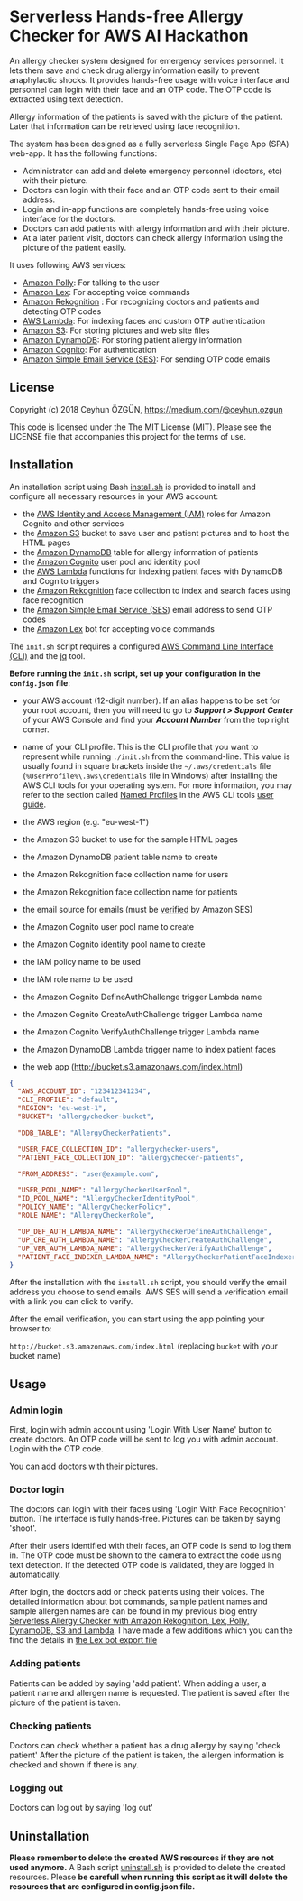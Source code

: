 # Serverless Hands-free Allergy Checker for AWS AI Hackathon 

An allergy checker system designed for emergency services personnel. 
It lets them save and check drug allergy information easily to prevent anaphylactic shocks.
It provides hands-free usage with voice interface and personnel can login with their face and an OTP code.
The OTP code is extracted using text detection.

Allergy information of the patients is saved with the picture of the patient. 
Later that information can be retrieved using face recognition.

The system has been designed as a fully serverless Single Page App (SPA) web-app. It has the following functions:
- Administrator can add and delete emergency personnel (doctors, etc) with their picture.
- Doctors can login with their face and an OTP code sent to their email address.
- Login and in-app functions are completely hands-free using voice interface for the doctors. 
- Doctors can add patients with allergy information and with their picture.
- At a later patient visit, doctors can check allergy information using the picture of the patient easily.

It uses following AWS services:
- [Amazon Polly](https://aws.amazon.com/tr/polly/): For talking to the user
- [Amazon Lex](https://aws.amazon.com/tr/lex/): For accepting voice commands
- [Amazon Rekognition](https://aws.amazon.com/tr/rekognition/) : For recognizing doctors and patients and detecting OTP codes
- [AWS Lambda](http://aws.amazon.com/lambda/): For indexing faces and custom OTP authentication
- [Amazon S3](http://aws.amazon.com/s3/): For storing pictures and web site files
- [Amazon DynamoDB](http://aws.amazon.com/dynamodb/): For storing patient allergy information
- [Amazon Cognito](http://aws.amazon.com/cognito/): For authentication
- [Amazon Simple Email Service (SES)](https://aws.amazon.com/tr/ses/): For sending OTP code emails

## License

Copyright (c) 2018 Ceyhun ÖZGÜN, https://medium.com/@ceyhun.ozgun

This code is licensed under the The MIT License (MIT). Please see the LICENSE file that accompanies this project for the terms of use.

## Installation

An installation script using Bash [install.sh](install.sh) is provided to install and configure all necessary resources in your AWS account:

- the [AWS Identity and Access Management (IAM)](http://aws.amazon.com/iam/) roles for Amazon Cognito and other services
- the [Amazon S3](http://aws.amazon.com/s3/) bucket to save user and patient pictures and to host the HTML pages
- the [Amazon DynamoDB](http://aws.amazon.com/dynamodb/) table for allergy information of patients
- the [Amazon Cognito](http://aws.amazon.com/cognito/) user pool and identity pool
- the [AWS Lambda](http://aws.amazon.com/lambda/) functions for indexing patient faces with DynamoDB and Cognito triggers
- the [Amazon Rekognition](https://aws.amazon.com/tr/rekognition/) face collection to index and search faces using face recognition
- the [Amazon Simple Email Service (SES)](https://aws.amazon.com/tr/ses/) email address to send OTP codes
- the [Amazon Lex](https://aws.amazon.com/tr/lex/) bot for accepting voice commands

The `init.sh` script requires a configured [AWS Command Line Interface (CLI)](http://aws.amazon.com/cli/) and the [jq](http://stedolan.github.io/jq/) tool. 

**Before running the `init.sh` script, set up your configuration in the `config.json` file**:

- your AWS account (12-digit number). If an alias happens to be set for your root account, then you will need to go to ***Support > Support Center*** of your AWS Console and find your ***Account Number*** from the top right corner.
- name of your CLI profile. This is the CLI profile that you want to represent while running `./init.sh` from the command-line. This value is usually found in square brackets inside the `~/.aws/credentials` file (`%UserProfile%\.aws\credentials` file in Windows) after installing the AWS CLI tools for your operating system. For more information, you may refer to the section called [Named Profiles](http://docs.aws.amazon.com/cli/latest/userguide/cli-chap-getting-started.html#cli-multiple-profiles) in the AWS CLI tools [user guide](http://docs.aws.amazon.com/cli/latest/userguide/).
- the AWS region (e.g. "eu-west-1")
- the Amazon S3 bucket to use for the sample HTML pages

- the Amazon DynamoDB patient table name to create

- the Amazon Rekognition face collection name for users
- the Amazon Rekognition face collection name for patients

- the email source for emails (must be [verified](http://docs.aws.amazon.com/ses/latest/DeveloperGuide/verify-email-addresses.html) by Amazon SES)

- the Amazon Cognito user pool name to create
- the Amazon Cognito identity pool name to create
- the IAM policy name to be used
- the IAM role name to be used

- the Amazon Cognito DefineAuthChallenge trigger Lambda name
- the Amazon Cognito CreateAuthChallenge trigger Lambda name
- the Amazon Cognito VerifyAuthChallenge trigger Lambda name
- the Amazon DynamoDB Lambda trigger name to index patient faces

- the web app (http://bucket.s3.amazonaws.com/index.html)

```json
{
  "AWS_ACCOUNT_ID": "123412341234",
  "CLI_PROFILE": "default",
  "REGION": "eu-west-1",
  "BUCKET": "allergychecker-bucket",

  "DDB_TABLE": "AllergyCheckerPatients",

  "USER_FACE_COLLECTION_ID": "allergychecker-users",
  "PATIENT_FACE_COLLECTION_ID": "allergychecker-patients",

  "FROM_ADDRESS": "user@example.com",

  "USER_POOL_NAME": "AllergyCheckerUserPool",
  "ID_POOL_NAME": "AllergyCheckerIdentityPool",
  "POLICY_NAME": "AllergyCheckerPolicy",
  "ROLE_NAME": "AllergyCheckerRole",

  "UP_DEF_AUTH_LAMBDA_NAME": "AllergyCheckerDefineAuthChallenge",
  "UP_CRE_AUTH_LAMBDA_NAME": "AllergyCheckerCreateAuthChallenge",
  "UP_VER_AUTH_LAMBDA_NAME": "AllergyCheckerVerifyAuthChallenge",
  "PATIENT_FACE_INDEXER_LAMBDA_NAME": "AllergyCheckerPatientFaceIndexer"
}

```

After the installation with the `install.sh` script, you should verify the email address you choose to send emails.
AWS SES will send a verification email with a link you can click to verify.

After the email verification, you can start using the app pointing your browser to:

`http://bucket.s3.amazonaws.com/index.html` (replacing `bucket` with your bucket name)

## Usage

### Admin login

First, login with admin account using 'Login With User Name' button to create doctors.
An OTP code will be sent to log you with admin account.
Login with the OTP code.

You can add doctors with their pictures.

### Doctor login

The doctors can login with their faces using 'Login With Face Recognition' button.
The interface is fully hands-free.
Pictures can be taken by saying 'shoot'.

After their users identified with their faces, an OTP code is send to log them in.
The OTP code must be shown to the camera to extract the code using text detection.
If the detected OTP code is validated, they are logged in automatically.

After login, the doctors add or check patients using their voices.
The detailed information about bot commands, sample patient names and sample allergen names are can be found in my previous blog entry [Serverless Allergy Checker with Amazon Rekognition, Lex, Polly, DynamoDB, S3 and Lambda](https://hackernoon.com/serverless-allergy-checker-with-amazon-rekognition-lex-polly-dynamodb-s3-and-lambda-35fd215b51b0).
I have made a few additions which you can the find the details in [the Lex bot export file](lex/AllergyCheckerBot.zip)

### Adding patients

Patients can be added by saying 'add patient'.
When adding a user, a patient name and allergen name is requested.
The patient is saved after the picture of the patient is taken.

### Checking patients

Doctors can check whether a patient has a drug allergy by saying 'check patient'
After the picture of the patient is taken, the allergen information is checked and shown if there is any.

### Logging out

Doctors can log out by saying 'log out'

## Uninstallation

**Please remember to delete the created AWS resources if they are not used anymore.**
A Bash script [uninstall.sh](uninstall.sh) is provided to delete the created resources.
Please **be carefull when running this script as it will delete the resources that are configured in config.json file.**
